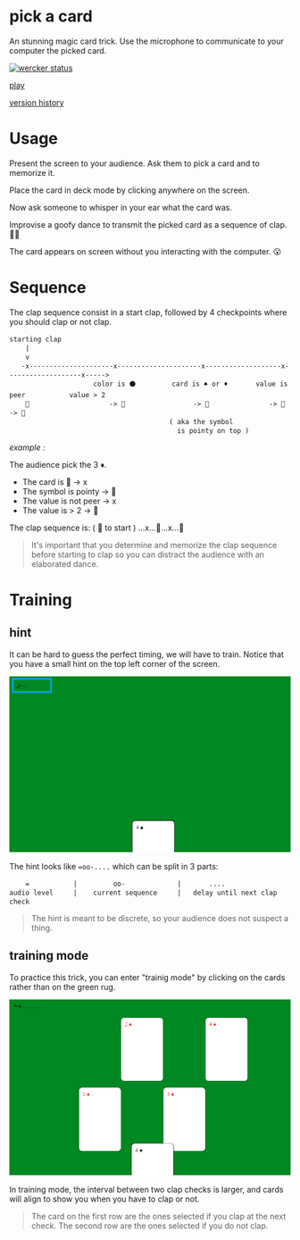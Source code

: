 pick a card
====

An stunning magic card trick. Use the microphone to communicate to your computer the picked card.

[![wercker status](https://app.wercker.com/status/f21ee725f958495748dc0f2b34140572/s/master "wercker status")](https://app.wercker.com/project/byKey/f21ee725f958495748dc0f2b34140572)

[play](https://platane.github.io/js1k-2017/8185a4e7587a52c6f5a8c52860db6e5df972ef86/index.html)

[version history](https://platane.github.io/js1k-2017/)

# Usage

Present the screen to your audience.
Ask them to pick a card and to memorize it.

Place the card in deck mode by clicking anywhere on the screen.

Now ask someone to whisper in your ear what the card was.

Improvise a goofy dance to transmit the picked card as a sequence of clap. 👏👏

The card appears on screen without you interacting with the computer. 😮


# Sequence

The clap sequence consist in a start clap, followed by 4 checkpoints where you should clap or not clap.

```
starting clap 
    |
    v
   -x---------------------x---------------------x-------------------x-------------------x----->
                     color is ⚫         card is ♠️️️️ or ♦️️       value is peer           value > 2
    👏                    -> 👏                 -> 👏               -> 👏               -> 👏
                                        ( aka the symbol
                                          is pointy on top )

```

_example :_

The audience pick the 3 ♦️.


* The card is 🔴         ->  x
* The symbol is pointy   ->  👏
* The value is not peer  ->   x
* The value is > 2       ->  👏

The clap sequence is: ( 👏 to start )   ...x...👏...x...👏


> It's important that you determine and memorize the clap sequence before starting to clap so you can distract the audience with an elaborated dance.



# Training

## hint

It can be hard to guess the perfect timing, we will have to train. Notice that you have a small hint on the top left corner of the screen.

![hint](./screenshot/hint.png)

The hint looks like `=oo-....` which can be split in 3 parts:
```
    =           |         oo-             |       ....
audio level     |    current sequence     |   delay until next clap check
```

> The hint is meant to be discrete, so your audience does not suspect a thing.

## training mode


To practice this trick, you can enter "trainig mode" by clicking on the cards rather than on the green rug.

![hint](./screenshot/training.png)

In training mode, the interval between two clap checks is larger, and cards will align to show you when you have to clap or not.

> The card on the first row are the ones selected if you clap at the next check. The second row are the ones selected if you do not clap.

